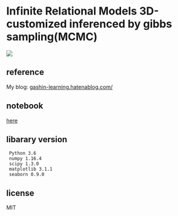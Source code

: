 
# Infinite Relational Models 3D-customized inferenced by gibbs sampling(MCMC)

<img src=https://cdn-ak.f.st-hatena.com/images/fotolife/g/gashin_learning/20190906/20190906205605.png>

## reference
My blog: [gashin-learning.hatenablog.com/](https://gashin-learning.hatenablog.com/entry/2019/08/28/154500)


## notebook
[here](https://github.com/Gashin-Learning/blog_contents/blob/master/002_nonparaBayes_3D_IRM_gibbs_sampling/expriment_of_IRM_3D_gibs_sampling.ipynb)

## libarary version

```
 Python 3.6
 numpy 1.16.4
 scipy 1.3.0 
 matplotlib 3.1.1
 seaborn 0.9.0
```
## license
MIT
